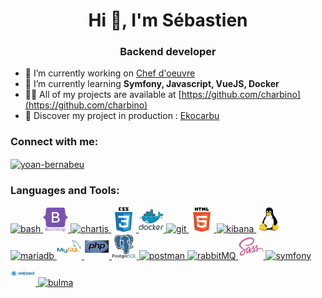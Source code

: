 <h1 align="center">Hi 👋, I'm Sébastien </h1>
<h3 align="center">Backend developer</h3>

- 🔭 I’m currently working on [Chef d'oeuvre](https://github.com/charbino/chef-oeuvre)
- 🌱 I’m currently learning **Symfony, Javascript, VueJS, Docker**
- 👨‍💻 All of my projects are available at [https://github.com/charbino](https://github.com/charbino)
- 🚙 Discover my project in production : [Ekocarbu](https::/ekocarbu.fr)

<h3 align="left">Connect with me:</h3>
<p align="left">
<a href="https://www.linkedin.com/in/s%C3%A9bastien-framinet-ba9741100/" target="blank"><img align="center" src="https://raw.githubusercontent.com/rahuldkjain/github-profile-readme-generator/master/src/images/icons/Social/linked-in-alt.svg" alt="yoan-bernabeu" height="30" width="40" /></a>
</p>

<h3 align="left">Languages and Tools:</h3>
<p align="left">
	<a href="https://www.gnu.org/software/bash/" target="_blank">
		<img alt="bash" height="40" src="https://www.vectorlogo.zone/logos/gnu_bash/gnu_bash-icon.svg" width="40"/>
	</a>
	<a href="https://getbootstrap.com" target="_blank">
		<img alt="bootstrap" height="40" src="https://raw.githubusercontent.com/devicons/devicon/master/icons/bootstrap/bootstrap-plain-wordmark.svg" width="40"/>
	</a>
	<a href="https://www.chartjs.org" target="_blank">
		<img alt="chartjs" height="40" src="https://www.chartjs.org/media/logo-title.svg" width="40"/>
	</a>
	<a href="https://www.w3schools.com/css/" target="_blank">
		<img alt="css3" height="40" src="https://raw.githubusercontent.com/devicons/devicon/master/icons/css3/css3-original-wordmark.svg" width="40"/>
	</a>
	<a href="https://www.docker.com/" target="_blank">
		<img alt="docker" height="40" src="https://raw.githubusercontent.com/devicons/devicon/master/icons/docker/docker-original-wordmark.svg" width="40"/>
	</a>
	<a href="https://git-scm.com/" target="_blank">
		<img alt="git" height="40" src="https://www.vectorlogo.zone/logos/git-scm/git-scm-icon.svg" width="40"/>
	</a>
	<a href="https://www.w3.org/html/" target="_blank">
		<img alt="html5" height="40" src="https://raw.githubusercontent.com/devicons/devicon/master/icons/html5/html5-original-wordmark.svg" width="40"/>
	</a>
	<a href="https://www.elastic.co/kibana" target="_blank">
		<img alt="kibana" height="40" src="https://www.vectorlogo.zone/logos/elasticco_kibana/elasticco_kibana-icon.svg" width="40"/>
	</a>
	<a href="https://www.linux.org/" target="_blank">
		<img alt="linux" height="40" src="https://raw.githubusercontent.com/devicons/devicon/master/icons/linux/linux-original.svg" width="40"/>
	</a>
	<a href="https://mariadb.org/" target="_blank">
		<img alt="mariadb" height="40" src="https://www.vectorlogo.zone/logos/mariadb/mariadb-icon.svg" width="40"/>
	</a>
	<a href="https://www.mysql.com/" target="_blank">
		<img alt="mysql" height="40" src="https://raw.githubusercontent.com/devicons/devicon/master/icons/mysql/mysql-original-wordmark.svg" width="40"/>
	</a>
	<a href="https://www.php.net" target="_blank">
		<img alt="php" height="40" src="https://raw.githubusercontent.com/devicons/devicon/master/icons/php/php-original.svg" width="40"/>
	</a>
	<a href="https://www.postgresql.org" target="_blank">
		<img alt="postgresql" height="40" src="https://raw.githubusercontent.com/devicons/devicon/master/icons/postgresql/postgresql-original-wordmark.svg" width="40"/>
	</a>
	<a href="https://postman.com" target="_blank">
		<img alt="postman" height="40" src="https://www.vectorlogo.zone/logos/getpostman/getpostman-icon.svg" width="40"/>
	</a>
	<a href="https://www.rabbitmq.com" target="_blank">
		<img alt="rabbitMQ" height="40" src="https://www.vectorlogo.zone/logos/rabbitmq/rabbitmq-icon.svg" width="40"/>
	</a>
	<a href="https://sass-lang.com" target="_blank">
		<img alt="sass" height="40" src="https://raw.githubusercontent.com/devicons/devicon/master/icons/sass/sass-original.svg" width="40"/>
	</a>
	<a href="https://symfony.com" target="_blank">
		<img alt="symfony" height="40" src="https://symfony.com/logos/symfony_black_03.svg" width="40"/>
	</a>
	<a href="https://webpack.js.org" target="_blank">
		<img alt="webpack" height="40" src="https://raw.githubusercontent.com/devicons/devicon/d00d0969292a6569d45b06d3f350f463a0107b0d/icons/webpack/webpack-original-wordmark.svg" width="40"/>
	</a>
  <a href="" target="_blank">
    <img alt="bulma" height="40" src="https://github.com/rahuldkjain/github-profile-readme-generator/blob/master/src/images/icons/FrontendDevelopment/bulma.svg"  width="40">
  </a>
</p>

